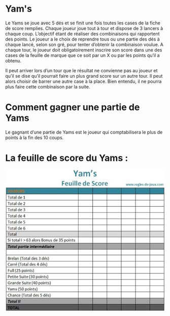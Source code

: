 
# Yam's

Le Yams se joue avec 5 dés et se finit une fois toutes les cases de la fiche de score remplies. Chaque joueur joue tout à tour et dispose de 3 lancers à chaque coup. L’objectif étant de réaliser des combinaisons qui rapportent des points. Le joueur a le choix de reprendre tous ou une partie des dés à chaque lancé, selon son gré, pour tenter d’obtenir la combinaison voulue. A chaque tour, le joueur doit obligatoirement inscrire son score dans une des cases de la feuille de marque que ce soit par un X ou par les points qu’il a obtenu.

Il peut arriver lors d’un tour que le résultat ne convienne pas au joueur et qu’il se dise qu’il pourrait faire un plus grand score sur un autre tour. Il peut alors choisir de barrer une autre case à la place. Bien entendu, il ne pourra plus faire cette combinaison par la suite.

# Comment gagner une partie de Yams 

Le gagnant d’une partie de Yams est le joueur qui comptabilisera le plus de points à la fin des 10 coups.

# La feuille de score du Yams :
![regles](https://github.com/Pischedda/Yam-s/blob/main/Image/FeuilleYam's.jpg)

